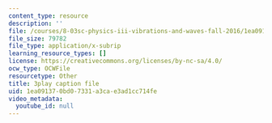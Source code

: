 ```yaml
---
content_type: resource
description: ''
file: /courses/8-03sc-physics-iii-vibrations-and-waves-fall-2016/1ea091370bd07331a3cae3ad1cc714fe_FY6iXM9X5Fo.srt
file_size: 79782
file_type: application/x-subrip
learning_resource_types: []
license: https://creativecommons.org/licenses/by-nc-sa/4.0/
ocw_type: OCWFile
resourcetype: Other
title: 3play caption file
uid: 1ea09137-0bd0-7331-a3ca-e3ad1cc714fe
video_metadata:
  youtube_id: null
---
```

